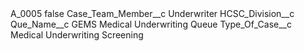 <?xml version="1.0" encoding="UTF-8"?>
<CustomMetadata xmlns="http://soap.sforce.com/2006/04/metadata" xmlns:xsi="http://www.w3.org/2001/XMLSchema-instance" xmlns:xsd="http://www.w3.org/2001/XMLSchema">
    <label>A_0005</label>
    <protected>false</protected>
    <values>
        <field>Case_Team_Member__c</field>
        <value xsi:type="xsd:string">Underwriter</value>
    </values>
    <values>
        <field>HCSC_Division__c</field>
        <value xsi:nil="true"/>
    </values>
    <values>
        <field>Que_Name__c</field>
        <value xsi:type="xsd:string">GEMS Medical Underwriting Queue</value>
    </values>
    <values>
        <field>Type_Of_Case__c</field>
        <value xsi:type="xsd:string">Medical Underwriting Screening</value>
    </values>
</CustomMetadata>
